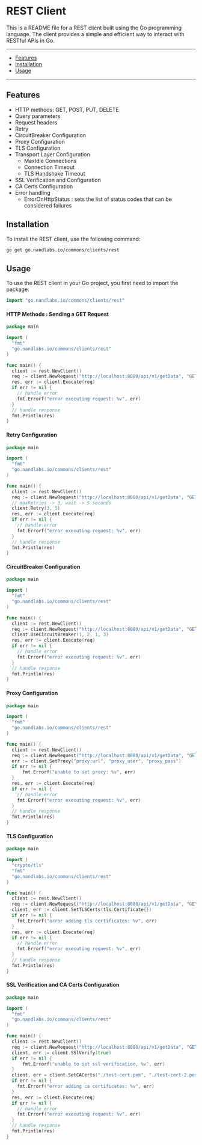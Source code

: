 # REST Client
This is a README file for a REST client built using the Go programming language. The client provides a simple and efficient way to interact with RESTful APIs in Go.

---
- [Features](#features)
- [Installation](#installation)
- [Usage](#usage)
---

## Features
* HTTP methods: GET, POST, PUT, DELETE
* Query parameters 
* Request headers 
* Retry
* CircuitBreaker Configuration
* Proxy Configuration
* TLS Configuration
* Transport Layer Configuration
  * MaxIdle Connections
  * Connection Timeout
  * TLS Handshake Timeout
* SSL Verification and Configuration
* CA Certs Configuration
* Error handling
  * ErrorOnHttpStatus : sets the list of status codes that can be considered failures

## Installation
To install the REST client, use the following command:
```bash
go get go.nandlabs.io/commons/clients/rest
```

## Usage

To use the REST client in your Go project, you first need to import the package:
```go
import "go.nandlabs.io/commons/clients/rest"
```

#### HTTP Methods : Sending a GET Request
```go
package main

import (
  "fmt"
  "go.nandlabs.io/commons/clients/rest"
)

func main() {
  client := rest.NewClient()
  req := client.NewRequest("http://localhost:8080/api/v1/getData", "GET")
  res, err := client.Execute(req)
  if err != nil {
    // handle error
    fmt.Errorf("error executing request: %v", err)
  }
  // handle response
  fmt.Println(res)
}
```

#### Retry Configuration
```go
package main

import (
  "fmt"
  "go.nandlabs.io/commons/clients/rest"
)

func main() {
  client := rest.NewClient()
  req := client.NewRequest("http://localhost:8080/api/v1/getData", "GET")
  // maxRetries -> 3, wait -> 5 seconds
  client.Retry(3, 5)
  res, err := client.Execute(req)
  if err != nil {
    // handle error
    fmt.Errorf("error executing request: %v", err)
  }
  // handle response
  fmt.Println(res)
}
```

#### CircuitBreaker Configuration
```go
package main

import (
  "fmt"
  "go.nandlabs.io/commons/clients/rest"
)

func main() {
  client := rest.NewClient()
  req := client.NewRequest("http://localhost:8080/api/v1/getData", "GET")
  client.UseCircuitBreaker(1, 2, 1, 3)
  res, err := client.Execute(req)
  if err != nil {
    // handle error
    fmt.Errorf("error executing request: %v", err)
  }
  // handle response
  fmt.Println(res)
}
```

#### Proxy Configuration
```go
package main

import (
  "fmt"
  "go.nandlabs.io/commons/clients/rest"
)

func main() {
  client := rest.NewClient()
  req := client.NewRequest("http://localhost:8080/api/v1/getData", "GET")
  err := client.SetProxy("proxy:url", "proxy_user", "proxy_pass")
  if err != nil {
	  fmt.Errorf("unable to set proxy: %v", err)
  }
  res, err := client.Execute(req)
  if err != nil {
    // handle error
    fmt.Errorf("error executing request: %v", err)
  }
  // handle response
  fmt.Println(res)
}
```

#### TLS Configuration
```go
package main

import (
  "crypto/tls"
  "fmt"
  "go.nandlabs.io/commons/clients/rest"
)

func main() {
  client := rest.NewClient()
  req := client.NewRequest("http://localhost:8080/api/v1/getData", "GET")
  client, err := client.SetTLSCerts(tls.Certificate{})
  if err != nil {
    fmt.Errorf("error adding tls certificates: %v", err)
  }
  res, err := client.Execute(req)
  if err != nil {
    // handle error
    fmt.Errorf("error executing request: %v", err)
  }
  // handle response
  fmt.Println(res)
}
```

#### SSL Verification and CA Certs Configuration
```go
package main

import (
  "fmt"
  "go.nandlabs.io/commons/clients/rest"
)

func main() {
  client := rest.NewClient()
  req := client.NewRequest("http://localhost:8080/api/v1/getData", "GET")
  client, err := client.SSlVerify(true)
  if err != nil {
	  fmt.Errorf("unable to set ssl verification, %v", err)
  }
  client, err = client.SetCACerts("./test-cert.pem", "./test-cert-2.pem")
  if err != nil {
    fmt.Errorf("error adding ca certificates: %v", err)
  }
  res, err := client.Execute(req)
  if err != nil {
    // handle error
    fmt.Errorf("error executing request: %v", err)
  }
  // handle response
  fmt.Println(res)
}
```
